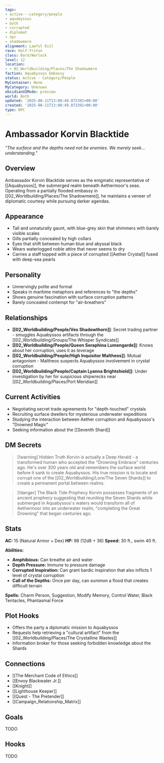 ```yaml
---
tags:
- active---category/people
- aquabyssos
- both
- corrupted
- diplomat
- npc
- shadowmere
alignment: Lawful Evil
race: Half-Triton
class: Bard/Warlock
level: 12
location:
- - 02_Worldbuilding/Places/The Shadowmere
faction: Aquabyssos Embassy
status: Active - Category/People
MyContainer: None
MyCategory: Unknown
obsidianUIMode: preview
world: Both
updated: '2025-08-11T13:08:49.872391+00:00'
created: '2025-08-11T13:08:49.872391+00:00'
type: NPC
---
```







# Ambassador Korvin Blacktide

*"The surface and the depths need not be enemies. We merely seek... understanding."*

## Overview
Ambassador Korvin Blacktide serves as the enigmatic representative of [[Aquabyssos]], the submerged realm beneath Aethermoor's seas. Operating from a partially flooded embassy in [[02_Worldbuilding/Places/The Shadowmere]], he maintains a veneer of diplomatic courtesy while pursuing darker agendas.

## Appearance
- Tall and unnaturally gaunt, with blue-grey skin that shimmers with barely visible scales
- Gills partially concealed by high collars
- Eyes that shift between human blue and abyssal black
- Wears waterlogged noble attire that never seems to dry
- Carries a staff topped with a piece of corrupted [[Aether Crystal]] fused with deep-sea pearls

## Personality
- Unnervingly polite and formal
- Speaks in maritime metaphors and references to "the depths"
- Shows genuine fascination with surface corruption patterns
- Barely concealed contempt for "air-breathers"

## Relationships
- **[[02_Worldbuilding/People/Vex Shadowthorn]]**: Secret trading partner - smuggles Aquabyssos artifacts through the [[02_Worldbuilding/Groups/The Whisper Syndicate]]
- **[[02_Worldbuilding/People/Queen Seraphina Lumengarde]]**: Knows about her corruption, uses it as leverage
- **[[02_Worldbuilding/People/High Inquisitor Maltheos]]**: Mutual antagonism - Maltheos suspects Aquabyssos involvement in crystal corruption
- **[[02_Worldbuilding/People/Captain Lyanna Brightshield]]**: Under investigation by her for suspicious shipwrecks near [[02_Worldbuilding/Places/Port Meridian]]

## Current Activities
- Negotiating secret trade agreements for "depth-touched" crystals
- Recruiting surface dwellers for mysterious underwater expeditions
- Studying the interaction between Aether corruption and Aquabyssos's "Drowned Magic"
- Seeking information about the [[Seventh Shard]]

## DM Secrets
> [!warning] Hidden Truth
> Korvin is actually a Deep Herald - a transformed human who accepted the "Drowning Embrace" centuries ago. He's over 300 years old and remembers the surface world before it sank to create Aquabyssos. His true mission is to locate and corrupt one of the [[02_Worldbuilding/Lore/The Seven Shards]] to create a permanent portal between realms.

> [!danger] The Black Tide Prophecy
> Korvin possesses fragments of an ancient prophecy suggesting that reuniting the Seven Shards while submerged in Aquabyssos's waters would transform all of Aethermoor into an underwater realm, "completing the Great Drowning" that began centuries ago.

## Stats
**AC:** 15 (Natural Armor + Dex)
**HP:** 98 (12d8 + 36)
**Speed:** 30 ft., swim 40 ft.

**Abilities:**
- **Amphibious:** Can breathe air and water
- **Depth Pressure:** Immune to pressure damage
- **Corrupted Inspiration:** Can grant bardic inspiration that also inflicts 1 level of crystal corruption
- **Call of the Depths:** Once per day, can summon a flood that creates difficult terrain

**Spells:** Charm Person, Suggestion, Modify Memory, Control Water, Black Tentacles, Phantasmal Force

## Plot Hooks
- Offers the party a diplomatic mission to Aquabyssos
- Requests help retrieving a "cultural artifact" from the [[02_Worldbuilding/Places/The Crystalline Wastes]]
- Information broker for those seeking forbidden knowledge about the Shards


## Connections

- [[The Merchant Code of Ethics]]
- [[Envoy Blackwater Jr.]]
- [[Knight]]
- [[Lighthouse Keeper]]
- [[Quest - The Pretender]]
- [[Campaign_Relationship_Matrix]]


## Goals


TODO


## Hooks


TODO

